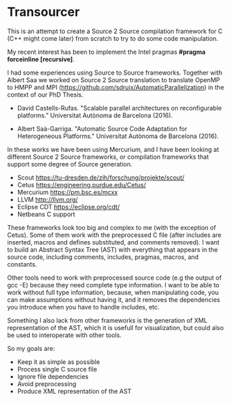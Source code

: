 # Transourcer
This is an attempt to create a Source 2 Source compilation framework for C (C++ might come later) from scratch 
to try to do some code manipulation.

My recent interest has been to implement the Intel pragmas **#pragma forceinline [recursive]**.

I had some experiences using Source to Source frameworks. Together with Albert Saa we 
worked on Source 2 Source translation to translate OpenMP to HMPP and MPI  (https://github.com/sdruix/AutomaticParallelization)
in the context of our PhD Thesis.

- David Castells-Rufas.  "Scalable parallel architectures on reconfigurable platforms." Universitat Autònoma de Barcelona (2016).

- Albert Saà-Garriga. "Automatic Source Code Adaptation for Heterogeneous Platforms." Universitat Autònoma de Barcelona (2016).

In these works we have been using Mercurium, and I have been looking at different Source 2 Source 
frameworks, or compilation frameworks that support some degree of Source generation.

- Scout https://tu-dresden.de/zih/forschung/projekte/scout/
- Cetus https://engineering.purdue.edu/Cetus/
- Mercurium https://pm.bsc.es/mcxx
- LLVM http://llvm.org/
- Eclipse CDT https://eclipse.org/cdt/
- Netbeans C support

These frameworks look too big and complex to me (with the exception of Cetus). Some of them work with the preprocessed C file (after
includes are inserted, macros and defines substituted, and comments removed). I want to build an Abstract Syntax Tree (AST) with 
everything that appears in the source code, including comments, includes, pragmas, macros, and constants.

Other tools need to work with preprocessed source code (e.g the output of gcc -E) because they need complete type information. I want 
to be able to work without full type information, because, when manipulating code, you can make assumptions without having it, and it 
removes the dependencies you introduce when you have to handle includes, etc. 

Something I also lack from other frameworks is the generation of XML representation of the AST, which it is usefull for visualization, 
but could also be used to interoperate with other tools.

So my goals are:

- Keep it as simple as possible
- Process single C source file
- Ignore file dependencies
- Avoid preprocessing
- Produce XML representation of the AST
